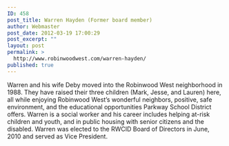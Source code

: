 ```yaml
---
ID: 458
post_title: Warren Hayden (Former board member)
author: Webmaster
post_date: 2012-03-19 17:00:29
post_excerpt: ""
layout: post
permalink: >
  http://www.robinwoodwest.com/warren-hayden/
published: true
---
```

Warren and his wife Deby moved into the Robinwood West neighborhood in 1988.  They have raised their three children (Mark, Jesse, and Lauren) here, all while enjoying Robinwood West’s wonderful neighbors, positive, safe environment, and the educational opportunities Parkway School District offers. Warren is a social worker and his career includes helping at-risk children and youth, and in public housing with senior citizens and the disabled.  Warren was elected to the RWCID Board of Directors in June, 2010 and served as Vice President.